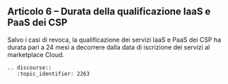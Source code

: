 ## Articolo 6 – Durata della qualificazione IaaS e PaaS dei CSP

Salvo i casi di revoca, la qualificazione dei servizi IaaS e PaaS dei CSP ha durata pari a 24 mesi 
a decorrere dalla data di iscrizione dei servizi al marketplace Cloud.


```eval_rst
.. discourse::
   :topic_identifier: 2263
```
